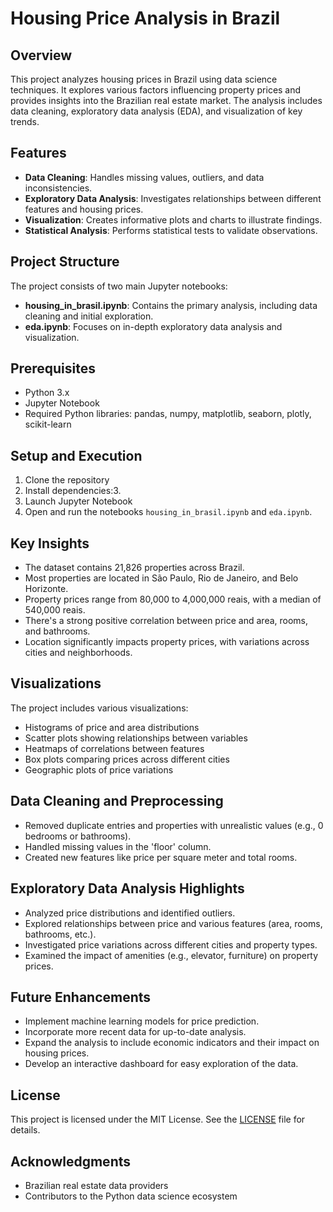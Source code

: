 # Housing Price Analysis in Brazil

## Overview

This project analyzes housing prices in Brazil using data science techniques. It explores various factors influencing property prices and provides insights into the Brazilian real estate market. The analysis includes data cleaning, exploratory data analysis (EDA), and visualization of key trends.

## Features

- **Data Cleaning**: Handles missing values, outliers, and data inconsistencies.
- **Exploratory Data Analysis**: Investigates relationships between different features and housing prices.
- **Visualization**: Creates informative plots and charts to illustrate findings.
- **Statistical Analysis**: Performs statistical tests to validate observations.

## Project Structure

The project consists of two main Jupyter notebooks:

- **housing_in_brasil.ipynb**: Contains the primary analysis, including data cleaning and initial exploration.
- **eda.ipynb**: Focuses on in-depth exploratory data analysis and visualization.


## Prerequisites

- Python 3.x
- Jupyter Notebook
- Required Python libraries: pandas, numpy, matplotlib, seaborn, plotly, scikit-learn

## Setup and Execution

1. Clone the repository   
2. Install dependencies:3. 
3. Launch Jupyter Notebook
4. Open and run the notebooks `housing_in_brasil.ipynb` and `eda.ipynb`.

## Key Insights

- The dataset contains 21,826 properties across Brazil.
- Most properties are located in São Paulo, Rio de Janeiro, and Belo Horizonte.
- Property prices range from 80,000 to 4,000,000 reais, with a median of 540,000 reais.
- There's a strong positive correlation between price and area, rooms, and bathrooms.
- Location significantly impacts property prices, with variations across cities and neighborhoods.

## Visualizations

The project includes various visualizations:

- Histograms of price and area distributions
- Scatter plots showing relationships between variables
- Heatmaps of correlations between features
- Box plots comparing prices across different cities
- Geographic plots of price variations

## Data Cleaning and Preprocessing

- Removed duplicate entries and properties with unrealistic values (e.g., 0 bedrooms or bathrooms).
- Handled missing values in the 'floor' column.
- Created new features like price per square meter and total rooms.

## Exploratory Data Analysis Highlights

- Analyzed price distributions and identified outliers.
- Explored relationships between price and various features (area, rooms, bathrooms, etc.).
- Investigated price variations across different cities and property types.
- Examined the impact of amenities (e.g., elevator, furniture) on property prices.

## Future Enhancements

- Implement machine learning models for price prediction.
- Incorporate more recent data for up-to-date analysis.
- Expand the analysis to include economic indicators and their impact on housing prices.
- Develop an interactive dashboard for easy exploration of the data.

## License

This project is licensed under the MIT License. See the [LICENSE](LICENSE) file for details.



## Acknowledgments

- Brazilian real estate data providers
- Contributors to the Python data science ecosystem
